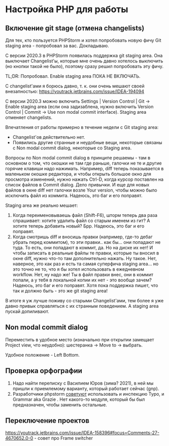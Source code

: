 # Настройка PHP для работы

## Включение git stage (отмена changelists)

Для тех, кто пользуется PHPStorm и хотел попробовать новую фичу Git staging area - попробовал за вас. Докладываю.

С версии 2020.3 в PHPStorm появилась поддержка git staging area. Она выключает Changelist'ы, которые мне очень давно хотелось выключить (но кнопки такой не было), поэтому сразу решил попробовать эту фичу.

TL;DR: Попробовал. Enable staging area ПОКА НЕ ВКЛЮЧАТЬ.

С changelist'ами я борюсь давно, т. к. они очень мешают своей внезапностью: https://youtrack.jetbrains.com/issue/IDEA-194094

С версии 2020.3 можно включить Settings | Version Control | Git -> Enable staging area (если она задизаблена, нужно включить Version Control | Commit -> Use non modal commit interface). Staging area отменяет changelists.

Впечатления от работы примерно в течение недели с Git staging area: 

 * Changelist'ов действительно нет. 
 * Появились другие странные и неудобные вещи, некоторые связаны с Non modal commit dialog, некоторые со Staging area. 

Вопросы по Non modal commit dialog в принципе решаемы - там в основном о том, что окошки не там где раньше, галочки
не те и другие горячие клавиши надо нажимать. Например, diff теперь показывается в маленьком окошке редактора, и чтобы
открыть большое окно для просмотра изменений, нужно нажать Ctrl-D, когда курсор поставлен на список файлов в Commit dialog.
Дело привычки. И еще для новых файлов в окне diff нет галочки возле Your version, чтобы можно было исключить файл из коммита. Надеюсь, это баг и его поправят.

Staging area же реально мешает:

1. Когда переименовываешь файл (Shift-F6), шторм теперь два раза спрашивает: хотите удалить файл со старым именем из гит? А хотите теперь добавить новый? Брр. Надеюсь, это баг и его поправят.
2. Когда смотришь diff и вносишь правки (например, где-то дебаг убрать перед коммитом), то эти правки.. как бы...  они попадают не туда. То есть, они попадают в коммит, да. Но на диске их нет! И чтобы записать в реальные файлы те правки, которые ты вносил в окне diff, нужно что-то там дополнительно нажать. Ну такое. Нет, наверное, это как  раз и есть та самая суперфича staging area... но это точно не то, что я бы хотел использовать в ежедневном workflow.  Нет, ну надо же! Ты в файл правки внес, они в коммит попали, а у тебя в локальной копии их нет - это вообще зачем?  Надеюсь, это баг и его поправят. Хотя пока поддержка пишет, что так и должно быть - это же git staging area!
    
В итоге я уж лучше поживу со старыми Changelist'ами, тем более я уже давно привык справляться с их странным поведением. А staging area пускай допиливают.

## Non modal commit dialog

Переместить в удобное место (изначально при открытии замещает Project view, что неудобно): шестеранка -> Move to -> выбрать.

Удобное положение - Left Bottom.

## Проверка орфографии

1. Надо найти переписку с Василием Юров (зима? 2021), в ней мы пришли к приемлемому варианту, который работает сейчас (gnp).
2. Разработчики phpstorm [советуют](https://youtrack.jetbrains.com/issue/IDEA-261212#focus=Comments-27-4669378.0-0) использовать и инспекцию Typo, и Grammar aka Grazie  . Нет какого-то модуля, который бы был предназначен, чтобы заменить остальные. 

## Переключение проектов

https://youtrack.jetbrains.com/issue/IDEA-158396#focus=Comments-27-4670652.0-0 - совет про Frame switcher

